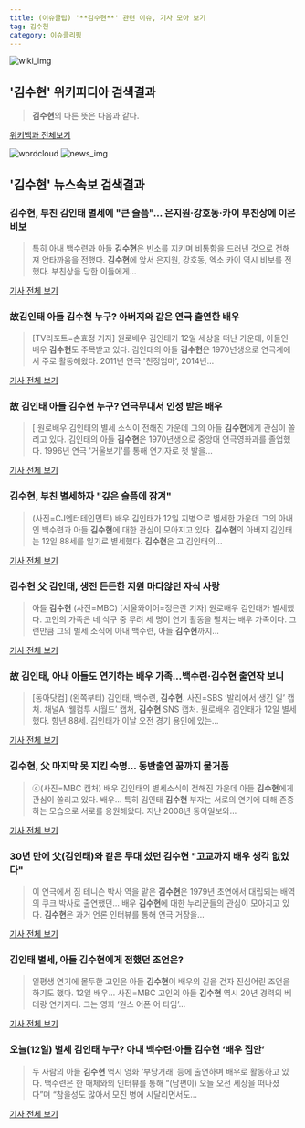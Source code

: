 ```yaml
---
title: (이슈클립) '**김수현**' 관련 이슈, 기사 모아 보기
tag: 김수현
category: 이슈클리핑
---
```

![wiki_img](https://user-images.githubusercontent.com/42597476/44503234-41136a80-a6d0-11e8-9071-6fc6418eafe4.png)
## **'**김수현**'** 위키피디아 검색결과
>**김수현**의 다른 뜻은 다음과 같다.

<a href="https://ko.wikipedia.org/wiki/김수현" target="_blank">위키백과 전체보기</a>

![wordcloud](https://s3.ap-northeast-2.amazonaws.com/lyrics101-wordcloud/2018-09-12-1536752480.png)
![news_img](https://user-images.githubusercontent.com/42597476/44507050-1206f400-a6e4-11e8-8d98-7ffbfebb353f.png)
## **'**김수현**'** 뉴스속보 검색결과
### **김수현**, 부친 김인태 별세에 "큰 슬픔"… 은지원·강호동·카이 부친상에 이은 비보

>특히 아내 백수련과 아들 **김수현**은 빈소를 지키며 비통함을 드러낸 것으로 전해져 안타까움을 전했다. **김수현**에 앞서 은지원, 강호동, 엑소 카이 역시 비보를 전했다. 부친상을 당한 이들에게...

<a href="http://www.sportsq.co.kr/news/articleView.html?idxno=302550" target="_blank">기사 전체 보기</a>

### 故김인태 아들 **김수현** 누구? 아버지와 같은 연극 출연한 배우

>[TV리포트=손효정 기자] 원로배우 김인태가 12일 세상을 떠난 가운데, 아들인 배우 **김수현**도 주목받고 있다. 김인태의 아들 **김수현**은 1970년생으로 연극계에서 주로 활동해왔다. 2011년 연극 '친정엄마', 2014년...

<a href="http://www.tvreport.co.kr/?c=news&m=newsview&idx=1079595" target="_blank">기사 전체 보기</a>

### 故 김인태 아들 **김수현** 누구? 연극무대서 인정 받은 배우

>[ 원로배우 김인태의 별세 소식이 전해진 가운데 그의 아들 **김수현**에게 관심이 쏠리고 있다. 김인태의 아들 **김수현**은 1970년생으로 중앙대 연극영화과를 졸업했다. 1996년 연극 '거울보기'를 통해 연기자로 첫 발을...

<a href="http://www.mydaily.co.kr/new_yk/html/read.php?newsid=201809122021886995&ext=na" target="_blank">기사 전체 보기</a>

### **김수현**, 부친 별세하자 "깊은 슬픔에 잠겨"

>(사진=CJ엔터테인먼트) 배우 김인태가 12일 지병으로 별세한 가운데 그의 아내인 백수련과 아들 **김수현**에 대한 관심이 모아지고 있다. **김수현**의 아버지 김인태는 12일 88세를 일기로 별세했다. **김수현**은 고 김인태의...

<a href="http://www.anewsa.com/detail.php?number=1372950&thread=07r05" target="_blank">기사 전체 보기</a>

### **김수현** 父 김인태, 생전 든든한 지원 마다않던 자식 사랑

>아들 **김수현** (사진=MBC) [서울와이어=정은란 기자] 원로배우 김인태가 별세했다. 고인의 가족은 네 식구 중 무려 세 명이 연기 활동을 펼치는 배우 가족이다. 그런만큼 그의 별세 소식에 아내 백수련, 아들 **김수현**까지...

<a href="http://www.seoulwire.com/news/articleView.html?idxno=26251" target="_blank">기사 전체 보기</a>

### 故 김인태, 아내 아들도 연기하는 배우 가족…백수련·**김수현** 출연작 보니

>[동아닷컴] (왼쪽부터) 김인태, 백수련, **김수현**. 사진=SBS ‘발리에서 생긴 일’ 캡처. 채널A ‘웰컴투 시월드’ 캡처, **김수현** SNS 캡처. 원로배우 김인태가 12일 별세했다. 향년 88세. 김인태가 이날 오전 경기 용인에 있는...

<a href="http://news.donga.com/3/all/20180912/91946787/2" target="_blank">기사 전체 보기</a>

### **김수현**, 父 마지막 못 지킨 숙명… 동반출연 꿈까지 물거품

>ⓒ(사진=MBC 캡처) 배우 김인태의 별세소식이 전해진 가운데 아들 **김수현**에게 관심이 쏠리고 있다. 배우... 특히 김인태 **김수현** 부자는 서로의 연기에 대해 존중하는 모습으로 서로를 응원해왔다. 지난 2008년 동아일보와...

<a href="http://www.dailian.co.kr/news/view/739017/?sc=naver" target="_blank">기사 전체 보기</a>

### 30년 만에 父(김인태)와 같은 무대 섰던 **김수현** "고교까지 배우 생각 없었다"

>이 연극에서 짐 테니슨 박사 역을 맡은 **김수현**은 1979년 초연에서 대립되는 배역의 쿠크 박사로 출연했던... 배우 **김수현**에 대한 누리꾼들의 관심이 모아지고 있다. **김수현**은 과거 언론 인터뷰를 통해 연극 거장을...

<a href="http://www.segye.com/content/html/2018/09/12/20180912004685.html?OutUrl=naver" target="_blank">기사 전체 보기</a>

### 김인태 별세, 아들 **김수현**에게 전했던 조언은?

>일평생 연기에 몰두한 고인은 아들 **김수현**이 배우의 길을 걷자 진심어린 조언을 하기도 했다. 12일 배우... 사진=MBC 고인의 아들 **김수현** 역시 20년 경력의 베테랑 연기자다. 그는 영화 ‘원스 어폰 어 타임’...

<a href="http://sports.mk.co.kr/view.php?year=2018&no=576502" target="_blank">기사 전체 보기</a>

### 오늘(12일) 별세 김인태 누구? 아내 백수련·아들 **김수현** ‘배우 집안’

>두 사람의 아들 **김수현** 역시 영화 ‘부당거래’ 등에 출연하며 배우로 활동하고 있다. 백수련은 한 매체와의 인터뷰를 통해 “(남편이) 오늘 오전 세상을 떠나셨다”며 “참을성도 많아서 모진 병에 시달리면서도...

<a href="http://www.sedaily.com/NewsView/1S4LWTZ7LA" target="_blank">기사 전체 보기</a>


